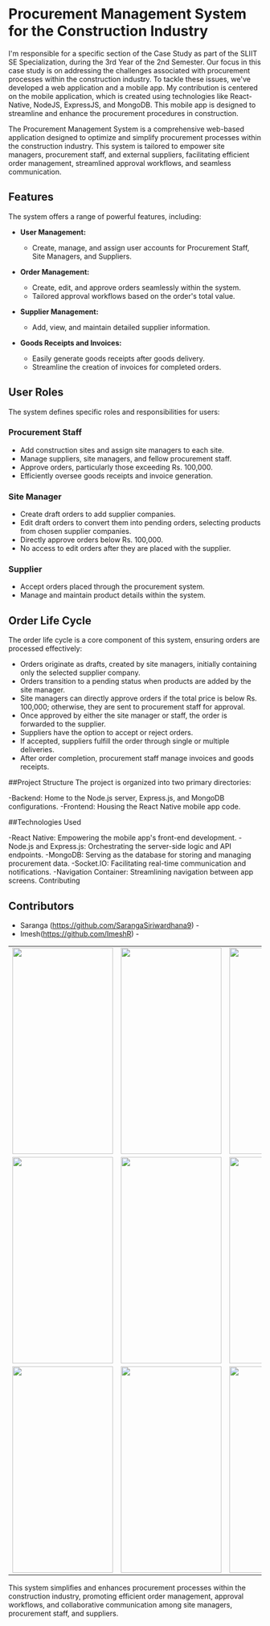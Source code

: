 # Procurement Management System for the Construction Industry

I'm responsible for a specific section of the Case Study as part of the SLIIT SE Specialization, during the 3rd Year of the 2nd Semester. Our focus in this case study is on addressing the challenges associated with procurement processes within the construction industry. To tackle these issues, we've developed a web application and a mobile app. My contribution is centered on the mobile application, which is created using technologies like React-Native, NodeJS, ExpressJS, and MongoDB. This mobile app is designed to streamline and enhance the procurement procedures in construction.

The Procurement Management System is a comprehensive web-based application designed to optimize and simplify procurement processes within the construction industry. This system is tailored to empower site managers, procurement staff, and external suppliers, facilitating efficient order management, streamlined approval workflows, and seamless communication.

## Features

The system offers a range of powerful features, including:

- **User Management:**
  - Create, manage, and assign user accounts for Procurement Staff, Site Managers, and Suppliers.

- **Order Management:**
  - Create, edit, and approve orders seamlessly within the system.
  - Tailored approval workflows based on the order's total value.

- **Supplier Management:**
  - Add, view, and maintain detailed supplier information.

- **Goods Receipts and Invoices:**
  - Easily generate goods receipts after goods delivery.
  - Streamline the creation of invoices for completed orders.

## User Roles

The system defines specific roles and responsibilities for users:

### Procurement Staff

- Add construction sites and assign site managers to each site.
- Manage suppliers, site managers, and fellow procurement staff.
- Approve orders, particularly those exceeding Rs. 100,000.
- Efficiently oversee goods receipts and invoice generation.

### Site Manager

- Create draft orders to add supplier companies.
- Edit draft orders to convert them into pending orders, selecting products from chosen supplier companies.
- Directly approve orders below Rs. 100,000.
- No access to edit orders after they are placed with the supplier.

### Supplier

- Accept orders placed through the procurement system.
- Manage and maintain product details within the system.

## Order Life Cycle

The order life cycle is a core component of this system, ensuring orders are processed effectively:

- Orders originate as drafts, created by site managers, initially containing only the selected supplier company.
- Orders transition to a pending status when products are added by the site manager.
- Site managers can directly approve orders if the total price is below Rs. 100,000; otherwise, they are sent to procurement staff for approval.
- Once approved by either the site manager or staff, the order is forwarded to the supplier.
- Suppliers have the option to accept or reject orders.
- If accepted, suppliers fulfill the order through single or multiple deliveries.
- After order completion, procurement staff manage invoices and goods receipts.


##Project Structure
The project is organized into two primary directories:

-Backend: Home to the Node.js server, Express.js, and MongoDB configurations.
-Frontend: Housing the React Native mobile app code.

##Technologies Used

-React Native: Empowering the mobile app's front-end development.
-Node.js and Express.js: Orchestrating the server-side logic and API endpoints.
-MongoDB: Serving as the database for storing and managing procurement data.
-Socket.IO: Facilitating real-time communication and notifications.
-Navigation Container: Streamlining navigation between app screens.
Contributing
## Contributors

- Saranga (https://github.com/SarangaSiriwardhana9) - 
- Imesh(https://github.com/ImeshR) -

<table>
  <tr>
    <td align="center"><img src="https://github.com/SarangaSiriwardhana9/-Procurement-for-Construction-Industry-/assets/99233703/911797d3-273d-445e-8b28-cbad07c7af7e" width="200" height="410"></td>
    <td align="center"><img src="https://github.com/SarangaSiriwardhana9/-Procurement-for-Construction-Industry-/assets/99233703/5311b73e-202a-4bcf-9625-74b5f02dedba" width="200" height="410"></td>
    <td align="center"><img src="https://github.com/SarangaSiriwardhana9/-Procurement-for-Construction-Industry-/assets/99233703/37887476-a7f7-434d-8e47-8cac7437ece5" width="200" height="410"></td>
  </tr>
  <tr>
    <td align="center"><img src="https://github.com/SarangaSiriwardhana9/-Procurement-for-Construction-Industry-/assets/99233703/7aabe37a-46a9-4496-b79f-0328931281cc" width="200" height="410"></td>
    <td align="center"><img src="https://github.com/SarangaSiriwardhana9/-Procurement-for-Construction-Industry-/assets/99233703/0473755d-4a90-43af-93a3-98468a553d2e" width="200" height="410"></td>
    <td align="center"><img src="https://github.com/SarangaSiriwardhana9/-Procurement-for-Construction-Industry-/assets/99233703/6826229c-ea62-49b2-9b3e-e2aad842626b" width="200" height="410"></td>
  </tr>
  <tr>
    <td align="center"><img src="https://github.com/SarangaSiriwardhana9/-Procurement-for-Construction-Industry-/assets/99233703/4a862010-4298-4ee0-8f9c-262201c681fa" width="200" height="410"></td>
    <td align="center"><img src="https://github.com/SarangaSiriwardhana9/-Procurement-for-Construction-Industry-/assets/99233703/9c2b19bc-9d9f-4f82-8a19-eed5d9f38727" width="200" height="410"></td>
    <td align="center"><img src="https://github.com/SarangaSiriwardhana9/-Procurement-for-Construction-Industry-/assets/99233703/5da3564f-e14f-4592-81b1-a5ddb96464f9" width="200" height="410"></td>
  </tr>
</table>







This system simplifies and enhances procurement processes within the construction industry, promoting efficient order management, approval workflows, and collaborative communication among site managers, procurement staff, and suppliers.
